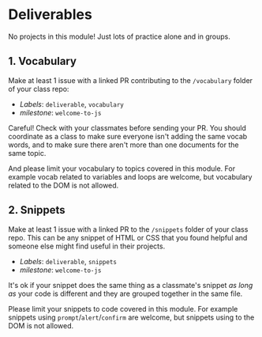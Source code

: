 # Deliverables

No projects in this module! Just lots of practice alone and in groups.

## 1. Vocabulary

Make at least 1 issue with a linked PR contributing to the `/vocabulary` folder of your class repo:

- _Labels_: `deliverable`, `vocabulary`
- _milestone_: `welcome-to-js`

Careful! Check with your classmates before sending your PR. You should coordinate as a class to make sure everyone isn't adding the same vocab words, and to make sure there aren't more than one documents for the same topic.

And please limit your vocabulary to topics covered in this module. For example vocab related to variables and loops are welcome, but vocabulary related to the DOM is not allowed.

## 2. Snippets

Make at least 1 issue with a linked PR to the `/snippets` folder of your class repo. This can be any snippet of HTML or CSS that you found helpful and someone else might find useful in their projects.

- _Labels_: `deliverable`, `snippets`
- _milestone_: `welcome-to-js`

It's ok if your snippet does the same thing as a classmate's snippet _as long as_ your code is different and they are grouped together in the same file.

Please limit your snippets to code covered in this module. For example snippets using `prompt`/`alert`/`confirm` are welcome, but snippets using to the DOM is not allowed.

<!--
## Task Class
A student can describe an interactive program written with Just enough Javascript according to this methodology:
1. zoom out: describe the program's behavior in a structured block comment at the top of the file (user story w/ acceptance criteria & test cases)
2. zoom in: describe what happens on each line and which language features are used
3. connections: describe how different lines of the program work together to create the program's behavior
4. goals: label the important goals along the way from program input to program output
given a program with a few identifiers removed, a student must replace the identifiers and describe the program (both in comments and possibly aloud in a recorded video)
- _Language Level_: Just Enough JavaScript
- _Environment_: a modern browser's console, tracing support, an editor with helpful suggestions and auto-complete, a way to get the code from the editor to the devtools
- _Technologies_: JS
- _Starter_: a program under 30 lines long with blanks and a list of missing identifiers. the program may not work before the identifiers are replaced, but will work when they are
- _Assessment Criteria_: are the blanks correctly filled, and the program is correctly described according to the process defined in Welcome to JS
-->
